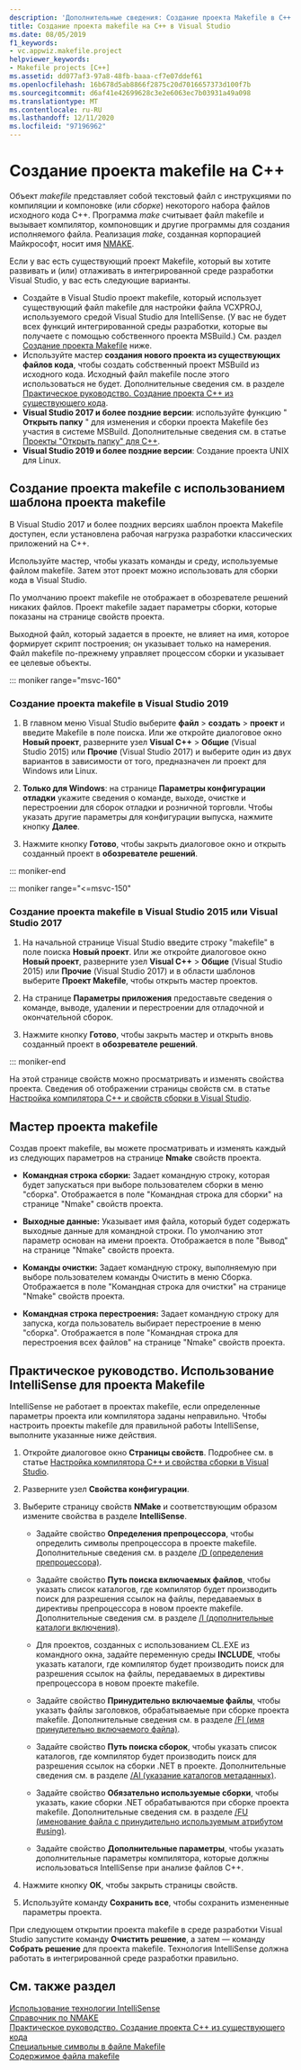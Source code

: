 ```yaml
---
description: 'Дополнительные сведения: Создание проекта Makefile в C++'
title: Создание проекта makefile на C++ в Visual Studio
ms.date: 08/05/2019
f1_keywords:
- vc.appwiz.makefile.project
helpviewer_keywords:
- Makefile projects [C++]
ms.assetid: dd077af3-97a8-48fb-baaa-cf7e07ddef61
ms.openlocfilehash: 16b678d5ab8866f2875c20d7016657373d100f7b
ms.sourcegitcommit: d6af41e42699628c3e2e6063ec7b03931a49a098
ms.translationtype: MT
ms.contentlocale: ru-RU
ms.lasthandoff: 12/11/2020
ms.locfileid: "97196962"
---
```

# <a name="create-a-c-makefile-project"></a>Создание проекта makefile на C++

Объект *makefile* представляет собой текстовый файл с инструкциями по компиляции и компоновке (или *сборке*) некоторого набора файлов исходного кода C++. Программа *make* считывает файл makefile и вызывает компилятор, компоновщик и другие программы для создания исполняемого файла. Реализация *make*, созданная корпорацией Майкрософт, носит имя [NMAKE](nmake-reference.md).

Если у вас есть существующий проект Makefile, который вы хотите развивать и (или) отлаживать в интегрированной среде разработки Visual Studio, у вас есть следующие варианты.

- Создайте в Visual Studio проект makefile, который использует существующий файл makefile для настройки файла VCXPROJ, используемого средой Visual Studio для IntelliSense. (У вас не будет всех функций интегрированной среды разработки, которые вы получаете с помощью собственного проекта MSBuild.) См. раздел [Создание проекта Makefile](#create_a_makefile_project) ниже.
- Используйте мастер **создания нового проекта из существующих файлов кода**, чтобы создать собственный проект MSBuild из исходного кода. Исходный файл makefile после этого использоваться не будет. Дополнительные сведения см. в разделе [Практическое руководство. Создание проекта C++ из существующего кода](../how-to-create-a-cpp-project-from-existing-code.md).
- **Visual Studio 2017 и более поздние версии**: используйте функцию " **Открыть папку** " для изменения и сборки проекта Makefile без участия в системе MSBuild. Дополнительные сведения см. в статье [Проекты "Открыть папку" для C++](../open-folder-projects-cpp.md).
- **Visual Studio 2019 и более поздние версии**: Создание проекта UNIX для Linux.

## <a name="a-namecreate_a_makefile_project-to-create-a-makefile-project-with-the-makefile-project-template"></a><a name="create_a_makefile_project"> Создание проекта makefile с использованием шаблона проекта makefile

В Visual Studio 2017 и более поздних версиях шаблон проекта Makefile доступен, если установлена рабочая нагрузка разработки классических приложений на C++.

Используйте мастер, чтобы указать команды и среду, используемые файлом makefile. Затем этот проект можно использовать для сборки кода в Visual Studio.

По умолчанию проект makefile не отображает в обозревателе решений никаких файлов. Проект makefile задает параметры сборки, которые показаны на странице свойств проекта.

Выходной файл, который задается в проекте, не влияет на имя, которое формирует скрипт построения; он указывает только на намерения. Файл makefile по-прежнему управляет процессом сборки и указывает ее целевые объекты.

::: moniker range="msvc-160"

### <a name="to-create-a-makefile-project-in-visual-studio-2019"></a>Создание проекта makefile в Visual Studio 2019

1. В главном меню Visual Studio выберите **файл**  >  **создать**  >  **проект** и введите Makefile в поле поиска. Или же откройте диалоговое окно **Новый проект**, разверните узел **Visual C++** > **Общие** (Visual Studio 2015) или **Прочие** (Visual Studio 2017) и выберите один из двух вариантов в зависимости от того, предназначен ли проект для Windows или Linux.

1. **Только для Windows**: на странице **Параметры конфигурации отладки** укажите сведения о команде, выходе, очистке и перестроении для сборок отладки и розничной торговли. Чтобы указать другие параметры для конфигурации выпуска, нажмите кнопку **Далее**.

1. Нажмите кнопку **Готово**, чтобы закрыть диалоговое окно и открыть созданный проект в **обозревателе решений**.

::: moniker-end

::: moniker range="<=msvc-150"

### <a name="to-create-a-makefile-project-in-visual-studio-2015-or-visual-studio-2017"></a>Создание проекта makefile в Visual Studio 2015 или Visual Studio 2017

1. На начальной странице Visual Studio введите строку "makefile" в поле поиска **Новый проект**. Или же откройте диалоговое окно **Новый проект**, разверните узел **Visual C++** > **Общие** (Visual Studio 2015) или **Прочие** (Visual Studio 2017) и в области шаблонов выберите **Проект Makefile**, чтобы открыть мастер проектов.

1. На странице **Параметры приложения** предоставьте сведения о команде, выводе, удалении и перестроении для отладочной и окончательной сборок.

1. Нажмите кнопку **Готово**, чтобы закрыть мастер и открыть вновь созданный проект в **обозревателе решений**.

::: moniker-end

На этой странице свойств можно просматривать и изменять свойства проекта. Сведения об отображении страницы свойств см. в статье [Настройка компилятора C++ и свойств сборки в Visual Studio](../working-with-project-properties.md).

## <a name="makefile-project-wizard"></a>Мастер проекта makefile

Создав проект makefile, вы можете просматривать и изменять каждый из следующих параметров на странице **Nmake** свойств проекта.

- **Командная строка сборки:** Задает командную строку, которая будет запускаться при выборе пользователем сборки в меню "сборка". Отображается в поле "Командная строка для сборки" на странице "Nmake" свойств проекта.

- **Выходные данные:** Указывает имя файла, который будет содержать выходные данные для командной строки. По умолчанию этот параметр основан на имени проекта. Отображается в поле "Вывод" на странице "Nmake" свойств проекта.

- **Команды очистки:** Задает командную строку, выполняемую при выборе пользователем команды Очистить в меню Сборка. Отображается в поле "Командная строка для очистки" на странице "Nmake" свойств проекта.

- **Командная строка перестроения:** Задает командную строку для запуска, когда пользователь выбирает перестроение в меню "сборка". Отображается в поле "Командная строка для перестроения всех файлов" на странице "Nmake" свойств проекта.

## <a name="how-to-enable-intellisense-for-makefile-projects"></a>Практическое руководство. Использование IntelliSense для проекта Makefile

IntelliSense не работает в проектах makefile, если определенные параметры проекта или компилятора заданы неправильно. Чтобы настроить проекты makefile для правильной работы IntelliSense, выполните указанные ниже действия.

1. Откройте диалоговое окно **Страницы свойств**. Подробнее см. в статье [Настройка компилятора C++ и свойства сборки в Visual Studio](../working-with-project-properties.md).

1. Разверните узел **Свойства конфигурации**.

1. Выберите страницу свойств **NMake** и соответствующим образом измените свойства в разделе **IntelliSense**.

   - Задайте свойство **Определения препроцессора**, чтобы определить символы препроцессора в проекте makefile. Дополнительные сведения см. в разделе [/D (определения препроцессора)](d-preprocessor-definitions.md).

   - Задайте свойство **Путь поиска включаемых файлов**, чтобы указать список каталогов, где компилятор будет производить поиск для разрешения ссылок на файлы, передаваемых в директивы препроцессора в новом проекте makefile. Дополнительные сведения см. в разделе [/I (дополнительные каталоги включения)](i-additional-include-directories.md).

   - Для проектов, созданных с использованием CL.EXE из командного окна, задайте переменную среды **INCLUDE**, чтобы указать каталоги, где компилятор будет производить поиск для разрешения ссылок на файлы, передаваемых в директивы препроцессора в новом проекте makefile.

   - Задайте свойство **Принудительно включаемые файлы**, чтобы указать файлы заголовков, обрабатываемые при сборке проекта makefile. Дополнительные сведения см. в разделе [/FI (имя принудительно включаемого файла)](fi-name-forced-include-file.md).

   - Задайте свойство **Путь поиска сборок**, чтобы указать список каталогов, где компилятор будет производить поиск для разрешения ссылок на сборки .NET в проекте. Дополнительные сведения см. в разделе [/AI (указание каталогов метаданных)](ai-specify-metadata-directories.md).

   - Задайте свойство **Обязательно используемые сборки**, чтобы указать, какие сборки .NET обрабатываются при сборке проекта makefile. Дополнительные сведения см. в разделе [/FU (именование файла с принудительно используемым атрибутом #using)](fu-name-forced-hash-using-file.md).

   - Задайте свойство **Дополнительные параметры**, чтобы указать дополнительные параметры компилятора, которые должны использоваться IntelliSense при анализе файлов C++.

1. Нажмите кнопку **ОК**, чтобы закрыть страницы свойств.

1. Используйте команду **Сохранить все**, чтобы сохранить измененные параметры проекта.

При следующем открытии проекта makefile в среде разработки Visual Studio запустите команду **Очистить решение**, а затем — команду **Собрать решение** для проекта makefile. Технология IntelliSense должна работать в интегрированной среде разработки правильно.

## <a name="see-also"></a>См. также раздел

[Использование технологии IntelliSense](/visualstudio/ide/using-intellisense)<br>
[Справочник по NMAKE](nmake-reference.md)<br>
[Практическое руководство. Создание проекта C++ из существующего кода](../how-to-create-a-cpp-project-from-existing-code.md)<br>
[Специальные символы в файле Makefile](special-characters-in-a-makefile.md)<br/>
[Содержимое файла makefile](contents-of-a-makefile.md)<br/>
